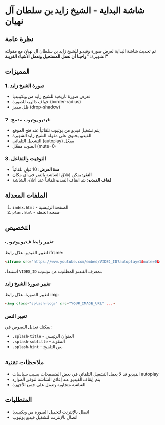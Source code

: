 # شاشة البداية - الشيخ زايد بن سلطان آل نهيان

## نظرة عامة
تم تحديث شاشة البداية لعرض صورة وفيديو للشيخ زايد بن سلطان آل نهيان مع مقولته الشهيرة:
**"واجبنا أن نعمل المستحيل ونعمل الأشياء الغريبة"**

## المميزات

### 1. صورة الشيخ زايد
- تعرض صورة تاريخية للشيخ زايد من ويكيبيديا
- حواف دائرية للصورة (border-radius)
- ظل مميز (drop-shadow)

### 2. فيديو يوتيوب مدمج
- يتم تشغيل فيديو من يوتيوب تلقائياً عند فتح الموقع
- الفيديو يحتوي على مقولة الشيخ زايد الشهيرة
- التشغيل التلقائي (autoplay) مفعّل
- الصوت مفعّل (mute=0)

### 3. التوقيت والتفاعل
- **مدة العرض**: 10 ثوانٍ تلقائياً
- **النقر**: يمكن إغلاق الشاشة بالنقر في أي مكان
- **إيقاف الفيديو**: يتم إيقاف الفيديو تلقائياً عند إغلاق الشاشة

## الملفات المعدلة
1. `index.html` - الصفحة الرئيسية
2. `plan.html` - صفحة الخطة

## التخصيص

### تغيير رابط فيديو يوتيوب
لتغيير الفيديو، عدّل رابط iframe:
```html
<iframe src="https://www.youtube.com/embed/VIDEO_ID?autoplay=1&mute=0&start=0" ...>
```
استبدل `VIDEO_ID` بمعرف الفيديو المطلوب من يوتيوب.

### تغيير صورة الشيخ زايد
لتغيير الصورة، عدّل رابط img:
```html
<img class="splash-logo" src="YOUR_IMAGE_URL" ...>
```

### تغيير النص
يمكنك تعديل النصوص في:
- `.splash-title` - العنوان الرئيسي
- `.splash-subtitle` - المقولة
- `.splash-hint` - نص التلميح

## ملاحظات تقنية
- الفيديو قد لا يعمل التشغيل التلقائي في بعض المتصفحات بسبب سياسات autoplay
- يتم إيقاف الفيديو عند إغلاق الشاشة لتوفير الموارد
- الشاشة متجاوبة وتعمل على جميع الأجهزة

## المتطلبات
- اتصال بالإنترنت لتحميل الصورة من ويكيبيديا
- اتصال بالإنترنت لتشغيل فيديو يوتيوب
